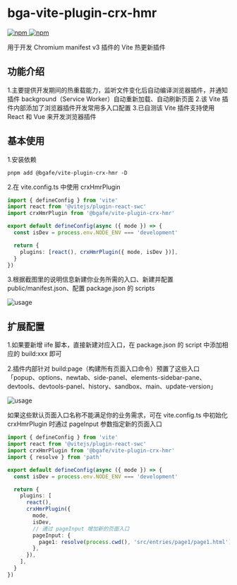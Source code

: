 # bga-vite-plugin-crx-hmr

[![npm](https://img.shields.io/npm/v/@bgafe/vite-plugin-crx-hmr.svg) ![npm](https://img.shields.io/npm/dm/@bgafe/vite-plugin-crx-hmr.svg)](https://www.npmjs.com/package/@bgafe/vite-plugin-crx-hmr)

用于开发 Chromium manifest v3 插件的 Vite 热更新插件

## 功能介绍

1.主要提供开发期间的热重载能力，监听文件变化后自动编译浏览器插件，并通知插件 background（Service Worker）自动重新加载、自动刷新页面 2.该 Vite 插件内部添加了浏览器插件开发常用多入口配置 3.已自测该 Vite 插件支持使用 React 和 Vue 来开发浏览器插件

## 基本使用

1.安装依赖

```shell
pnpm add @bgafe/vite-plugin-crx-hmr -D
```

2.在 vite.config.ts 中使用 crxHmrPlugin

```ts
import { defineConfig } from 'vite'
import react from '@vitejs/plugin-react-swc'
import crxHmrPlugin from '@bgafe/vite-plugin-crx-hmr'

export default defineConfig(async ({ mode }) => {
  const isDev = process.env.NODE_ENV === 'development'

  return {
    plugins: [react(), crxHmrPlugin({ mode, isDev })],
  }
})
```

3.根据截图里的说明信息新建你业务所需的入口、新建并配置 public/manifest.json、配置 package.json 的 scripts

![usage](https://github.com/bingoogolapple/bga-vite-plugin-crx-hmr/assets/8949716/55344f19-4c68-4032-9d98-f163225eb82b)

## 扩展配置

1.如果要新增 iife 脚本，直接新建对应入口，在 package.json 的 script 中添加相应的 build:xxx 即可

2.插件内部针对 build:page（构建所有页面入口命令）预置了这些入口「popup、options、newtab、side-panel、elements-sidebar-pane、devtools、devtools-panel、history、sandbox、main、update-version」

![usage](https://github.com/bingoogolapple/bga-vite-plugin-crx-hmr/assets/8949716/b86d5bec-2d29-4296-8893-7f040cf730c1)

如果这些默认页面入口名称不能满足你的业务需求，可在 vite.config.ts 中初始化 crxHmrPlugin 时通过 pageInput 参数指定新的页面入口

```ts
import { defineConfig } from 'vite'
import react from '@vitejs/plugin-react-swc'
import crxHmrPlugin from '@bgafe/vite-plugin-crx-hmr'
import { resolve } from 'path'

export default defineConfig(async ({ mode }) => {
  const isDev = process.env.NODE_ENV === 'development'

  return {
    plugins: [
      react(),
      crxHmrPlugin({
        mode,
        isDev,
        // 通过 pageInput 增加新的页面入口
        pageInput: {
          page1: resolve(process.cwd(), 'src/entries/page1/page1.html'),
        },
      }),
    ],
  }
})
```

